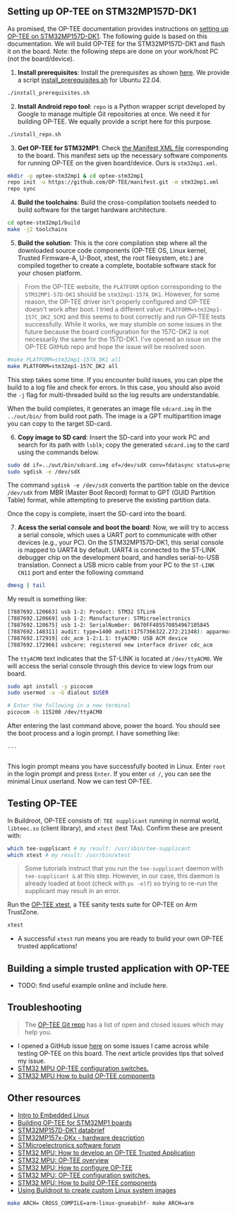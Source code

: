 ## Setting up OP-TEE on STM32MP157D-DK1
As promised, the OP-TEE documentation provides instructions on [setting up OP-TEE on STM32MP157D-DK1](https://optee.readthedocs.io/en/latest/building/devices/stm32mp1.html). The following guide is based on this documentation. We will build OP-TEE for the STM32MP157D-DK1 and flash it on the board. Note: the following steps are done on your work/host PC (not the board/device).

1. **Install prerequisites**: Install the prerequisites as shown [here](https://optee.readthedocs.io/en/latest/building/prerequisites.html#prerequisites). We provide a script [install_prerequisites.sh]() for Ubuntu 22.04.
```bash
./install_prerequisites.sh
```
2. **Install Android repo tool**: `repo` is a Python wrapper script developed by Google to manage multiple Git repositories at once. We need it for building OP-TEE. We equally provide a script here for this purpose.
```bash
./install_repo.sh
```
3. **Get OP-TEE for STM32MP1**: Check [the Manifest XML file](https://optee.readthedocs.io/en/latest/building/gits/build.html#current-version) corresponding to the board. This manifest sets up the necessary software components for running OP-TEE on the given board/device. Ours is `stm32mp1.xml`.
```bash
mkdir -p optee-stm32mp1 & cd optee-stm32mp1
repo init -u https://github.com/OP-TEE/manifest.git -m stm32mp1.xml 
repo sync 
```
4. **Build the toolchains**: Build the cross-compilation toolsets needed to build software for the target hardware architecture.
```bash
cd optee-stm32mp1/build
make -j2 toolchains
```
5. **Build the solution**: This is the core compilation step where all the downloaded source code components (OP-TEE OS, Linux kernel, Trusted Firmware-A, U-Boot, xtest, the root filesystem, etc.) are compiled together to create a complete, bootable software stack for your chosen platform. 
<!-- When following the official documentation, for our chosen board, the platform used in the build should be `PLATFORM=stm32mp1-157A_DK1`. However, after building and testing on the board, I had issues starting tee-supplicant and missing `/dev/tee`. After reading some GitHub issues on a similar subject, this problem can be avoided by simply not specifying the `PLATFORM` in the make instruction, which we do below.-->
> From the OP-TEE website, the `PLATFORM` option corresponding to the `STM32MP1-57D-DK1` should be `stm32mp1-157A_DK1`. However, for some reason, the OP-TEE driver isn't properly configured and OP-TEE doesn't work after boot. I tried a different value: `PLATFORM=stm32mp1-157C_DK2_SCMI` and this seems to boot correctly and run OP-TEE tests successfully. While it works, we may stumble on some issues in the future because the board configuration for the 157C-DK2 is not necessarily the same for the 157D-DK1. I've opened an issue on the OP-TEE GitHub repo and hope the issue will be resolved soon.

```bash
#make PLATFORM=stm32mp1-157A_DK1 all  
make PLATFORM=stm32mp1-157C_DK2 all
```
This step takes some time. If you encounter build issues, you can pipe the build to a log file and check for errors. In this case, you should also avoid the `-j` flag for multi-threaded build so the log results are understandable. 

When the build completes, it generates an image file `sdcard.img` in the `../out/bin/` from build root path. The image is a GPT multipartition image you can copy to the target SD-card.

6. **Copy image to SD card**: Insert the SD-card into your work PC and search for its path with `lsblk`; copy the generated `sdcard.img` to the card using the commands below. 
```bash
sudo dd if=../out/bin/sdcard.img of=/dev/sdX conv=fdatasync status=progress
sudo sgdisk -e /dev/sdX
```
The command `sgdisk -e /dev/sdX` converts the partition table on the device `/dev/sdX` from MBR (Master Boot Record) format to GPT (GUID Partition Table) format, while attempting to preserve the existing partition data. 

Once the copy is complete, insert the SD-card into the board.

7. **Acess the serial console and boot the board**: Now, we will try to access a serial console, which uses a UART port to communicate with other devices (e.g., your PC). On the STM32MP157D-DK1, this serial console is mapped to UART4 by default. UART4 is connected to the ST-LINK debugger chip on the development board, and handles serial-to-USB translation. Connect a USB micro cable from your PC to the `ST-LINK CN11` port and enter the following command

```bash
dmesg | tail
```
My result is something like:
```bash
[7887692.120663] usb 1-2: Product: STM32 STLink
[7887692.120669] usb 1-2: Manufacturer: STMicroelectronics
[7887692.120675] usb 1-2: SerialNumber: 0670FF485570854967105845
[7887692.148311] audit: type=1400 audit(1757366322.272:21348): apparmor="DENIED" operation="open" class="file" profile="snap.spotify.spotify" name="/sys/devices/pci0000:00/0000:00:14.0/usb1/1-2/descriptors" pid=2512520 comm="ThreadPoolForeg" requested_mask="r" denied_mask="r" fsuid=1000 ouid=0
[7887692.172919] cdc_acm 1-2:1.1: ttyACM0: USB ACM device
[7887692.172966] usbcore: registered new interface driver cdc_acm
```
The `ttyACM0` text indicates that the ST-LINK is located at `/dev/ttyACM0`. We will access the serial console through this device to view logs from our board.

```bash
sudo apt install -y picocom
sudo usermod -a -G dialout $USER

# Enter the following in a new terminal
picocom -b 115200 /dev/ttyACM0
```
After entering the last command above, power the board. You should see the boot process and a login prompt. I have something like:
```bash
...
 
```
This login prompt means you have successfully booted in Linux. Enter `root` in the login prompt and press `Enter`. If you enter `cd /`, you can see the minimal Linux userland. Now we can test OP-TEE.

## Testing OP-TEE
In Buildroot, OP-TEE consists of: `TEE supplicant` running in normal world, `libteec.so` (client library), and `xtest` (test TAs). Confirm these are present with:
```bash
which tee-supplicant # my result: /usr/sbin/tee-supplicant
which xtest # my result: /usr/bin/xtest
```
> Some tutorials instruct that you run the `tee-supplicant` daemon with `tee-supplicant &` at this step. However, in our case, this daemon is already loaded at boot (check with `ps -elf`) so trying to re-run the supplicant may result in an error. 

Run the [OP-TEE xtest](https://optee.readthedocs.io/en/latest/building/gits/optee_test.html), a TEE sanity tests suite for OP-TEE on Arm TrustZone. 
```bash
xtest
```
- A successful `xtest` run means you are ready to build your own OP-TEE trusted applications!

## Building a simple trusted application with OP-TEE
- TODO: find useful example online and include here.




## Troubleshooting
> The [OP-TEE Git repo]() has a list of open and closed issues which may help you.
- I opened a GitHub issue [here](https://github.com/OP-TEE/optee_os/issues/7521) on some issues I came across while testing OP-TEE on this board. The next article provides tips that solved my issue.
- [STM32 MPU OP-TEE configuration switches.](https://wiki.st.com/stm32mpu/wiki/OP-TEE_configuration_switches)
- [STM32 MPU How to build OP-TEE components](https://wiki.st.com/stm32mpu/wiki/How_to_build_OP-TEE_components)
  



## Other resources
- [Intro to Embedded Linux](https://www.digikey.ch/en/maker/projects/intro-to-embedded-linux-part-1-buildroot/a73a56de62444610a2187cd9e681c3f2)
- [Building OP-TEE for STM32MP1 boards](https://optee.readthedocs.io/en/latest/building/devices/stm32mp1.html)
- [STM32MP157D-DK1 databrief](https://www.st.com/resource/en/data_brief/stm32mp157d-dk1.pdf)
- [STM32MP157x-DKx - hardware description](https://wiki.st.com/stm32mpu/wiki/STM32MP157x-DKx_-_hardware_description)
- [STMicroelectronics software forum](https://community.st.com/t5/stm32-mpus-embedded-software-and/bd-p/mpu-embedded-software-forum)
- [STM32 MPU: How to develop an OP-TEE Trusted Application](https://wiki.st.com/stm32mpu/wiki/How_to_develop_an_OP-TEE_Trusted_Application)
- [STM32 MPU: OP-TEE overview](https://wiki.st.com/stm32mpu/wiki/STM32_MPU_OP-TEE_overview)
- [STM32 MPU: How to configure OP-TEE](https://wiki.st.com/stm32mpu/wiki/How_to_configure_OP-TEE)
- [STM32 MPU: OP-TEE configuration switches.](https://wiki.st.com/stm32mpu/wiki/OP-TEE_configuration_switches)
- [STM32 MPU: How to build OP-TEE components](https://wiki.st.com/stm32mpu/wiki/How_to_build_OP-TEE_components)
- [Using Buildroot to create custom Linux system images](https://malware.news/t/using-buildroot-to-create-custom-linux-system-images/20611)

```bash
make ARCH= CROSS_COMPILE=arm-linux-gnueabihf- make ARCH=arm
```